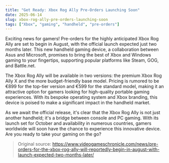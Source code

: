 ```yaml
---
title: "Get Ready: Xbox Rog Ally Pre-Orders Launching Soon"
date: 2025-06-14
slug: xbox-rog-ally-pre-orders-launching-soon
tags: ["Xbox", "gaming", "handheld", "pre-orders"]
---
```


Exciting news for gamers! Pre-orders for the highly anticipated Xbox Rog Ally are set to begin in August, with the official launch expected just two months later. This new handheld gaming device, a collaboration between Asus and Microsoft, promises to bring the best of Xbox and Windows gaming to your fingertips, supporting popular platforms like Steam, GOG, and Battle.net.

The Xbox Rog Ally will be available in two versions: the premium Xbox Rog Ally X and the more budget-friendly base model. Pricing is rumored to be €899 for the top-tier version and €599 for the standard model, making it an attractive option for gamers looking for high-quality portable gaming experiences. With its bespoke operating system and Xbox branding, this device is poised to make a significant impact in the handheld market.

As we await the official release, it's clear that the Xbox Rog Ally is not just another handheld; it's a bridge between console and PC gaming. With its launch set for October and availability in numerous countries, gamers worldwide will soon have the chance to experience this innovative device. Are you ready to take your gaming on the go?

> Original source: https://www.videogameschronicle.com/news/pre-orders-for-the-xbox-rog-ally-will-reportedly-begin-in-august-with-launch-expected-two-months-later/